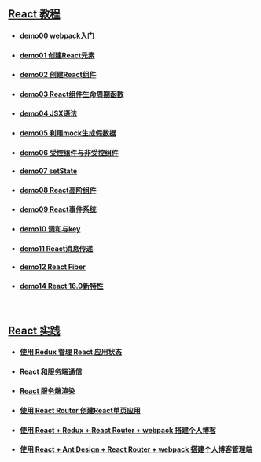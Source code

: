 ## [React 教程](https://github.com/Marco2333/react-demo)

- #### __[demo00 webpack入门](https://github.com/Marco2333/react-demo/tree/master/demo/demo00%20webpack)__

- #### __[demo01 创建React元素](https://github.com/Marco2333/react-demo/tree/master/demo/demo01%20React%20%E5%85%83%E7%B4%A0)__

- #### __[demo02 创建React组件](https://github.com/Marco2333/react-demo/tree/master/demo/demo02%20React%20%E7%BB%84%E4%BB%B6)__

- #### __[demo03 React组件生命周期函数](https://github.com/Marco2333/react-demo/tree/master/demo/demo03%20%E7%94%9F%E5%91%BD%E5%91%A8%E6%9C%9F)__

- #### __[demo04 JSX语法](https://github.com/Marco2333/react-demo/tree/master/demo/demo04%20JSX)__

- #### __[demo05 利用mock生成假数据](https://github.com/Marco2333/react-demo/tree/master/demo/demo05%20mock)__

- #### __[demo06 受控组件与非受控组件](https://github.com/Marco2333/react-demo/tree/master/demo/demo06%20(%E9%9D%9E)%E5%8F%97%E6%8E%A7%E7%BB%84%E4%BB%B6)__

- #### __[demo07 setState](https://github.com/Marco2333/react-demo/tree/master/demo/demo07%20setState)__

- #### __[demo08 React高阶组件](https://github.com/Marco2333/react-demo/tree/master/demo/demo08%20%E9%AB%98%E9%98%B6%E7%BB%84%E4%BB%B6)__

- #### __[demo09 React事件系统](https://github.com/Marco2333/react-demo/tree/master/demo/demo09%20%E4%BA%8B%E4%BB%B6%E7%B3%BB%E7%BB%9F)__

- #### __[demo10 调和与key](https://github.com/Marco2333/react-demo/tree/master/demo/demo10%20%E8%B0%83%E5%92%8C%E4%B8%8Ekey)__

- #### __[demo11 React消息传递](https://github.com/Marco2333/react-demo/tree/master/demo/demo11%20%E6%B6%88%E6%81%AF%E4%BC%A0%E9%80%92)__

- #### __[demo12 React Fiber](https://github.com/Marco2333/react-demo/tree/master/demo/demo13%20Fiber)__

- #### __[demo14 React 16.0新特性](https://github.com/Marco2333/react-demo/tree/master/demo/demo14%20React16.0)__

<br>

## [React 实践](https://github.com/Marco2333/react-projects)

- #### __[使用 Redux 管理 React 应用状态](https://github.com/Marco2333/react-projects/tree/master/todo)__

- #### __[React 和服务端通信](https://github.com/Marco2333/react-projects/tree/master/weather)__

- #### __[React 服务端渲染](https://github.com/Marco2333/react-projects/tree/master/ssr)__

- #### __[使用 React Router 创建React单页应用](https://github.com/Marco2333/react-projects/tree/master/router)__

- #### __[使用 React + Redux + React Router + webpack 搭建个人博客](https://github.com/Marco2333/react-projects/tree/master/blog)__

- #### __[使用 React + Ant Design + React Router + webpack 搭建个人博客管理端](https://github.com/Marco2333/react-projects/tree/master/admin)__
